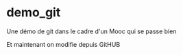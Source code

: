 demo_git
========

Une démo de git dans le cadre d'un Mooc qui se passe bien

Et maintenant on modifie depuis GitHUB
